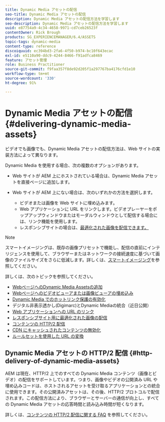```yaml
---
title: Dynamic Media アセットの配信
seo-title: Dynamic Media アセットの配信
description: Dynamic Media アセットの配信方法を学習します
seo-description: Dynamic Media アセットの配信方法を学習します
uuid: e87754a9-4c34-4658-9971-cd7ceb26523f
contentOwner: Rick Brough
products: SG_EXPERIENCEMANAGER/6.4/ASSETS
topic-tags: dynamic-media
content-type: reference
discoiquuid: ec394bd3-2fa6-4f50-b974-bc10f643ecac
exl-id: e5110a90-ddc9-4244-8466-f91adfca8469
feature: アセット管理
role: Business Practitioner
source-git-commit: f9faa357f8de92d205f1a297767ba4176cfd1e10
workflow-type: tm+mt
source-wordcount: '330'
ht-degree: 91%

---
```


# Dynamic Media アセットの配信 {#delivering-dynamic-media-assets}

ビデオでも画像でも、Dynamic Media アセットの配信方法は、Web サイトの実装方法によって異なります。

Dynamic Media を使用する場合、次の複数のオプションがあります。

* Web サイトが AEM 上にホストされている場合は、Dynamic Media アセットを直接ページに追加します。
* Web サイトが AEM 上にない場合は、次のいずれかの方法を選択します。

   * ビデオまたは画像を Web サイトに埋め込みます。
   * Web アプリケーションに URL をリンクします。ビデオプレーヤーをポップアップウィンドウまたはモーダルウィンドウとして配信する場合には、リンク機能を使用します。
   * レスポンシブサイトの場合は、[最適化された画像を配信できます。](responsive-site.md)

>[!NOTE]
>
>スマートイメージングは、既存の画像プリセットで機能し、配信の直前にインテリジェンスを使用して、ブラウザーまたはネットワークの接続速度に基づいて画像のファイルサイズをさらに低減します。詳しくは、[スマートイメージング](imaging-faq.md)を参照してください。

詳しくは、次のトピックを参照してください。

* [WebページへのDynamic Media Assetsの追加](adding-dynamic-media-assets-to-pages.md)
* [Webページへのビデオビューアまたは画像ビューアの埋め込み](embed-code.md)
* [Dynamic Media でのホットリンク保護の有効化](https://experienceleague.adobe.com/docs/experience-manager-64/assets/dynamic/hotlink-protection.html?lang=ja#dynamic)
* デジタル非表示透かし(Digimarc)とDynamic Mediaの統合（近日公開）
* [Web アプリケーションへの URL のリンク](linking-urls-to-yourwebapplication.md)
* [レスポンシブサイト用に最適化された画像の配信](responsive-site.md)
* [コンテンツの HTTP/2 配信](http2.md)
* [CDN にキャッシュされたコンテンツの無効化](invalidate-cdn-cached-content.md)
* [ルールセットを使用した URL の変換](using-rulesets-to-transform-urls.md)

## Dynamic Media アセットの HTTP/2 配信 {#http-delivery-of-dynamic-media-assets}

AEM は現在、HTTP/2 上でのすべての Dynamic Media コンテンツ（画像とビデオ）の配信をサポートしています。つまり、画像やビデオの公開済み URL や埋め込みコードは、ホストされるアセットを受け取るアプリケーションとの統合に使用できます。その公開済みアセットは、その後、HTTP/2 プロトコルで配信されます。この配信方法により、ブラウザーとサーバーの通信が向上し、すべての Dynamic Media アセットの応答時間と読み込み時間が短くなります。

詳しくは、[コンテンツの HTTP/2 配信に関する FAQ](/help/sites-administering/scene7-http2faq.md) を参照してください。
